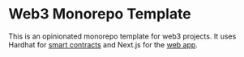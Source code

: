 # Web3 Monorepo Template

This is an opinionated monorepo template for web3 projects. It uses Hardhat for [smart contracts](./apps/contracts/README.md) and Next.js for the [web app](./apps/web/README.md).
